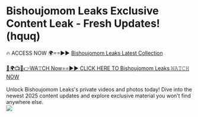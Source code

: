 # Bishoujomom Leaks Exclusive Content Leak - Fresh Updates! (hquq)

🔥 ACCESS NOW 🌍==►► <a href="https://tinyurl.com/kvy9nzfs" rel="nofollow">Bishoujomom Leaks Latest Collection</a>
<br><br>
[🔴🌍📺📱👉WA𝚃CH Now==►► CLICK HERE TO Bishoujomom Leaks 𝚆𝙰𝚃𝙲𝙷 NOW](https://tinyurl.com/kvy9nzfs)
<br><br>
Unlock Bishoujomom Leaks's private videos and photos today! Dive into the newest 2025 content updates and explore exclusive material you won’t find anywhere else.
<br>
<a href="https://tinyurl.com/kvy9nzfs" rel="nofollow" data-target="animated-image.originalLink"><img src="https://camo.githubusercontent.com/8a4f000d20f83aca3bf7ec5f350d767afa0574a8a352519fd8cfa583a6f93a33/68747470733a2f2f692e696d6775722e636f6d2f644a486b345a712e676966" data-canonical-src="https://i.imgur.com/dJHk4Zq.gif" style="max-width: 100%; display: inline-block;" data-target="animated-image.originalImage"></a>
<br>
